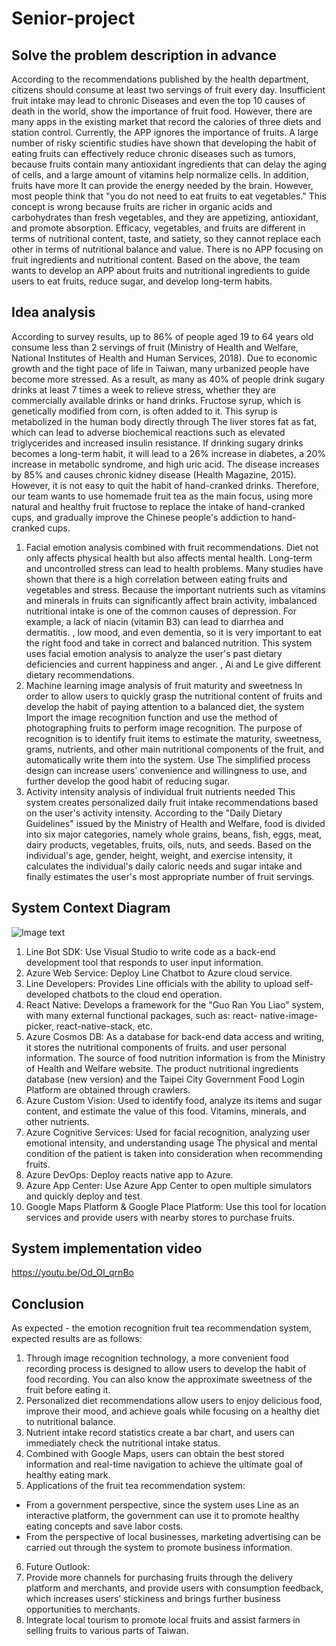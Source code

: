 # Senior-project

## Solve the problem description in advance

According to the recommendations published by the health department, citizens should consume at least two servings of fruit every day. Insufficient fruit intake may lead to chronic
Diseases and even the top 10 causes of death in the world, show the importance of fruit food. However, there are many apps in the existing market that record the calories of three diets and station control. Currently, the APP ignores the importance of fruits.
A large number of risky scientific studies have shown that developing the habit of eating fruits can effectively reduce chronic diseases such as tumors, because fruits contain many antioxidant ingredients that can delay the aging of cells, and a large amount of vitamins help normalize cells. In addition, fruits have more It can provide the energy needed by the brain. However, most people think that "you do not need to eat fruits to eat vegetables." This concept is wrong because fruits are richer in organic acids and carbohydrates than fresh vegetables, and they are appetizing, antioxidant, and promote absorption. Efficacy, vegetables, and fruits are different in terms of nutritional content, taste, and satiety, so they cannot replace each other in terms of nutritional balance and value. There is no APP focusing on fruit ingredients and nutritional content.
Based on the above, the team wants to develop an APP about fruits and nutritional ingredients to guide users to eat fruits, reduce sugar, and develop long-term habits.

## Idea analysis
According to survey results, up to 86% of people aged 19 to 64 years old consume less than 2 servings of fruit (Ministry of Health and Welfare, National Institutes of Health and Human Services, 2018). Due to economic growth and the tight pace of life in Taiwan, many urbanized people have become more stressed. As a result, as many as 40% of people drink sugary drinks at least 7 times a week to relieve stress, whether they are commercially available drinks or hand drinks. Fructose syrup, which is genetically modified from corn, is often added to it. This syrup is metabolized in the human body directly through
The liver stores fat as fat, which can lead to adverse biochemical reactions such as elevated triglycerides and increased insulin resistance. If drinking sugary drinks becomes a long-term habit, it will lead to a 26% increase in diabetes, a 20% increase in metabolic syndrome, and high uric acid. The disease increases by 85% and causes chronic kidney disease (Health Magazine, 2015). However, it is not easy to quit the habit of hand-cranked drinks. Therefore, our team wants to use homemade fruit tea as the main focus, using more natural and healthy fruit fructose to replace the intake of hand-cranked cups, and gradually improve the Chinese people's addiction to hand-cranked cups.


1. Facial emotion analysis combined with fruit recommendations. Diet not only affects physical health but also affects mental health. Long-term and uncontrolled stress can lead to health problems. Many studies have shown that there is a high correlation between eating fruits and vegetables and stress. Because the important nutrients such as vitamins and minerals in fruits can significantly affect brain activity, imbalanced nutritional intake is one of the common causes of depression. For example, a lack of niacin (vitamin B3) can lead to diarrhea and dermatitis. , low mood, and even dementia, so it is very important to eat the right food and take in correct and balanced nutrition. This system uses facial emotion analysis to analyze the user's past dietary deficiencies and current happiness and anger. , Ai and Le give different dietary recommendations.
2. Machine learning image analysis of fruit maturity and sweetness In order to allow users to quickly grasp the nutritional content of fruits and develop the habit of paying attention to a balanced diet, the system
Import the image recognition function and use the method of photographing fruits to perform image recognition. The purpose of recognition is to identify fruit items to estimate the maturity, sweetness, grams, nutrients, and other main nutritional components of the fruit, and automatically write them into the system. Use The simplified process design can increase users' convenience and willingness to use, and further develop the good habit of reducing sugar.
3. Activity intensity analysis of individual fruit nutrients needed
This system creates personalized daily fruit intake recommendations based on the user's activity intensity. According to the "Daily Dietary Guidelines" issued by the Ministry of Health and Welfare, food is divided into six major categories, namely whole grains, beans, fish, eggs, meat, dairy products, vegetables, fruits, oils, nuts, and seeds. Based on the individual's age, gender, height, weight, and exercise intensity, it calculates the individual's daily caloric needs and sugar intake and finally estimates the user's most appropriate number of fruit servings.

## System Context Diagram
![Image text](https://github.com/peihan-11/Senior-project/blob/main/image/Senior%20Project%EF%BC%BFSystem%20Context%20Diagram.jpg)
1. Line Bot SDK: Use Visual Studio to write code as a back-end development tool that responds to user input information.
2. Azure Web Service: Deploy Line Chatbot to Azure cloud service.
3. Line Developers: Provides Line officials with the ability to upload self-developed chatbots to the cloud
end operation.
4. React Native: Develops a framework for the "Guo Ran You Liao" system, with many external functional packages, such as: react-
native-image-picker, react-native-stack, etc.
5. Azure Cosmos DB: As a database for back-end data access and writing, it stores the nutritional components of fruits.
and user personal information. The source of food nutrition information is from the Ministry of Health and Welfare website.
The product nutritional ingredients database (new version) and the Taipei City Government Food Login Platform are obtained through crawlers.
6. Azure Custom Vision: Used to identify food, analyze its items and sugar content, and estimate the value of this food.
   Vitamins, minerals, and other nutrients.
7. Azure Cognitive Services: Used for facial recognition, analyzing user emotional intensity, and understanding usage
   The physical and mental condition of the patient is taken into consideration when recommending fruits.
8. Azure DevOps: Deploy reacts native app to Azure.
9. Azure App Center: Use Azure App Center to open multiple simulators and quickly deploy
and test.
10. Google Maps Platform & Google Place Platform: Use this tool for location services and provide users with nearby stores to purchase fruits.

## System implementation video
https://youtu.be/Od_Ol_qrnBo

## Conclusion
As expected - the emotion recognition fruit tea recommendation system, expected results are as follows: 
1. Through image recognition technology, a more convenient food recording process is designed to allow users to develop the habit of food recording.
You can also know the approximate sweetness of the fruit before eating it. 
2. Personalized diet recommendations allow users to enjoy delicious food, improve their mood, and achieve goals while focusing on a healthy diet to nutritional balance. 
3. Nutrient intake record statistics create a bar chart, and users can immediately check the nutritional intake status. 
4. Combined with Google Maps, users can obtain the best stored information and real-time navigation to achieve the ultimate goal of healthy eating mark.
5. Applications of the fruit tea recommendation system:
- From a government perspective, since the system uses Line as an interactive platform, the government can use it to promote healthy eating concepts and save labor costs.
- From the perspective of local businesses, marketing advertising can be carried out through the system to promote business information.
6. Future Outlook:
1. Provide more channels for purchasing fruits through the delivery platform and merchants, and provide users with consumption feedback, which increases users’ stickiness and brings further business opportunities to merchants.
2. Integrate local tourism to promote local fruits and assist farmers in selling fruits to various parts of Taiwan.
